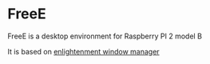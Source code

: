 # FreeE
FreeE is a desktop environment for Raspberry PI 2 model B

It is based on [enlightenment window manager](https://www.enlightenment.org/)
